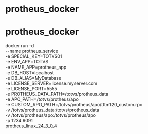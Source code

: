 # protheus_docker
# protheus_docker

docker run -d \
  --name protheus_service \
  -e SPECIAL_KEY=TOTVS01 \
  -e ENV_APP=TOTVS \
  -e NAME_APP=protheus_app \
  -e DB_HOST=localhost \
  -e DB_ALIAS=MyDatabase \
  -e LICENSE_SERVER=license.myserver.com \
  -e LICENSE_PORT=5555 \
  -e PROTHEUS_DATA_PATH=/totvs/protheus_data \
  -e APO_PATH=/totvs/protheus/apo \
  -e CUSTOM_RPO_PATH=/totvs/protheus/apo/tttm120_custom.rpo \
  -v /totvs/protheus_data:/totvs/protheus_data \
  -v /totvs/protheus/apo:/totvs/protheus/apo \
  -p 1234:9091 \
  protheus_linux_24_3_0_4